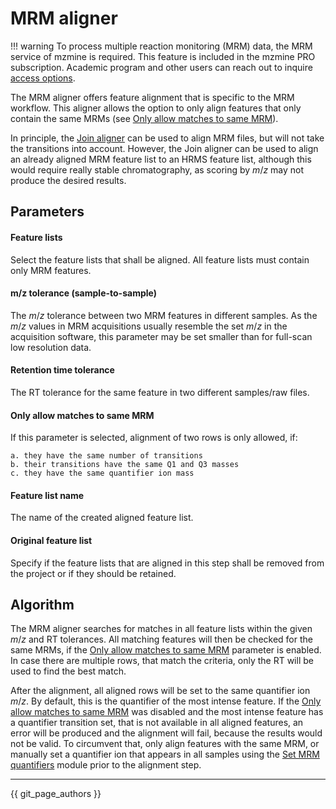 # MRM aligner

!!! warning
    To process multiple reaction monitoring (MRM) data, the MRM service of mzmine is required. This feature is
    included in the mzmine PRO subscription. Academic program and other users can reach out to inquire
    [access options](https://mzio.io/#contact).

The MRM aligner offers feature alignment that is specific to the MRM workflow. This aligner allows the option to only align features that only contain the same MRMs (see [Only allow matches to same MRM](#only-allow-matches-to-same-mrm)).

In principle, the [Join aligner](../align_join_aligner/join_aligner.md) can be used to align MRM files, but will not take the transitions into account. However, the Join aligner can be used to align an already aligned MRM feature list to an HRMS feature list, although this would require really stable chromatography, as scoring by _m_/_z_ may not produce the desired results.

## Parameters

#### Feature lists
Select the feature lists that shall be aligned. All feature lists must contain only MRM features.

#### m/z tolerance (sample-to-sample)
The _m_/_z_ tolerance between two MRM features in different samples. As the _m_/_z_ values in MRM acquisitions usually resemble the set _m_/_z_ in the acquisition software, this parameter may be set smaller than for full-scan low resolution data.

#### Retention time tolerance
The RT tolerance for the same feature in two different samples/raw files. 

#### Only allow matches to same MRM
If this parameter is selected, alignment of two rows is only allowed, if:

    a. they have the same number of transitions
    b. their transitions have the same Q1 and Q3 masses
    c. they have the same quantifier ion mass
    
#### Feature list name 

The name of the created aligned feature list.

#### Original feature list

Specify if the feature lists that are aligned in this step shall be removed from the project or if they should be retained. 

## Algorithm

The MRM aligner searches for matches in all feature lists within the given _m_/_z_ and RT tolerances. All matching features will then be checked for the same MRMs, if the [Only allow matches to same MRM](#only-allow-matches-to-same-mrm) parameter is enabled. In case there are multiple rows, that match the criteria, only the RT will be used to find the best match.

After the alignment, all aligned rows will be set to the same quantifier ion _m_/_z_. By default, this is the quantifier of the most intense feature. If the [Only allow matches to same MRM](#only-allow-matches-to-same-mrm) was disabled and the most intense feature has a quantifier transition set, that is not available in all aligned features, an error will be produced and the alignment will fail, because the results would not be valid. To circumvent that, only align features with the same MRM, or manually set a quantifier ion that appears in all samples using the [Set MRM quantifiers](../mrm_setquant/mrm-set-quant-mass.md) module prior to the alignment step.

---

{{ git_page_authors }}

